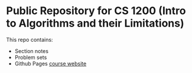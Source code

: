 # Public Repository for CS 1200 (Intro to Algorithms and their Limitations)

This repo contains:
- Section notes
- Problem sets
- Github Pages [course website](https://harvard-cs-120.github.io/cs1200/)
